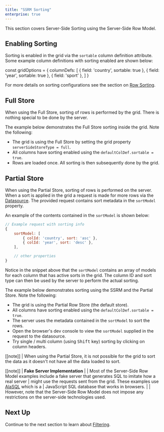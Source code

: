 ```yaml
---
title: "SSRM Sorting"
enterprise: true
---
```


This section covers Server-Side Sorting using the Server-Side Row Model.

## Enabling Sorting

Sorting is enabled in the grid via the `sortable` column definition attribute. Some example column definitions
with sorting enabled are shown below:


<snippet>
const gridOptions = {
    columnDefs: [
        { field: 'country', sortable: true },
        { field: 'year', sortable: true },
        { field: 'sport' },
    ]
}
</snippet>

For more details on sorting configurations see the section on [Row Sorting](/row-sorting/).

## Full Store

When using the Full Store, sorting of rows is performed by the grid. There is nothing special to be done by the server.

The example below demonstrates the Full Store sorting inside the grid. Note the following:

- The grid is using the Full Store by setting the grid property `serverSideStoreType = full`.
- All columns have sorting enabled using the `defaultColDef.sortable = true`.
- Rows are loaded once. All sorting is then subsequently done by the grid.

<grid-example title='Full Store Sorting' name='full-sorting' type='generated' options='{ "enterprise": true, "modules": ["serverside"] }'></grid-example>

## Partial Store

When using the Partial Store, sorting of rows is performed on the server. When a sort is applied in the grid a request
is made for more rows via the [Datasource](/server-side-model-datasource/). The provided request contains sort
metadata in the `sortModel` property.

An example of the contents contained in the `sortModel` is shown below:

```js
// Example request with sorting info
{
    sortModel: [
        { colId: 'country', sort: 'asc' },
        { colId: 'year', sort: 'desc' },
    ],

    // other properties
}
```

Notice in the snippet above that the `sortModel` contains an array of models for each column that has active sorts
in the grid. The column ID and sort type can then be used by the server to perform the actual sorting.

The example below demonstrates sorting using the SSRM and the Partial Store. Note the following:

- The grid is using the Partial Row Store (the default store).
- All columns have sorting enabled using the `defaultColDef.sortable = true`.
- The server uses the metadata contained in the `sortModel` to sort the rows.
- Open the browser's dev console to view the `sortModel` supplied in the request to the datasource.
- Try single / multi column (using <kbd>Shift</kbd> key) sorting by clicking on column headers.


<grid-example title='Partial Sorting' name='partial-sorting' type='generated' options='{ "enterprise": true, "extras": ["alasql"], "modules": ["serverside"] }'></grid-example>

[[note]]
| When using the Partial Store, it is not possible for the grid to sort the data as it doesn't not have all the data loaded to sort.

[[note]]
| **Fake Server Implementation**
|
| Most of the Server-Side Row Model examples include a fake server that generates SQL to imitate how a real server
| might use the requests sent from the grid. These examples use [AlaSQL](http://alasql.org/) which is a
| JavaScript SQL database that works in browsers.
|
| However, note that the Server-Side Row Model does not impose any restrictions on the server-side technologies used.

## Next Up

Continue to the next section to learn about [Filtering](/server-side-model-filtering/).
